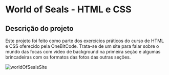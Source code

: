 <h1>World of Seals - HTML e CSS</h1>

<h2>Descrição do projeto</h2>

<p>Este projeto foi feito como parte dos exercícios práticos do curso de HTML e CSS oferecido pela OneBitCode. Trata-se de um site para falar sobre o mundo das focas com vídeo de background na primeira seção e algumas brincadeiras com os formatos das fotos das outras seções.</p>

![worldOfSealsSite](https://github.com/alexfilhoo/desafio-final-html-css-onebitcode/assets/97108107/ed3847a5-d7ba-4e9d-a36a-695665ac2e9b)
